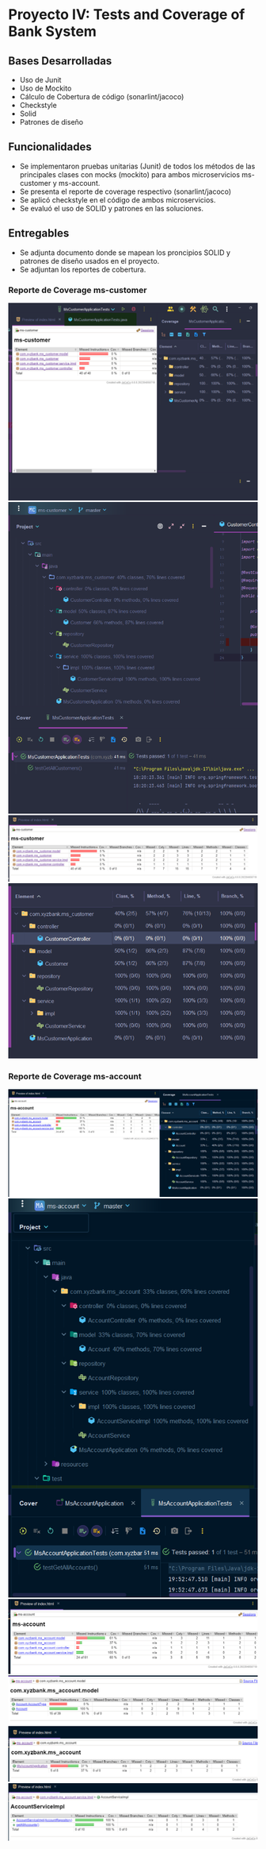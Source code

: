# Proyecto IV: Tests and Coverage of Bank System

## Bases Desarrolladas
- Uso de Junit
- Uso de Mockito
- Cálculo de Cobertura de código (sonarlint/jacoco)
- Checkstyle
- Solid
- Patrones de diseño

## Funcionalidades
- Se implementaron pruebas unitarias (Junit) de todos los métodos de las principales clases con mocks (mockito) para ambos microservicios ms-customer y ms-account.
- Se presenta el reporte de coverage respectivo (sonarlint/jacoco) 
- Se aplicó checkstyle en el código de ambos microservicios.
- Se evaluó el uso de SOLID y patrones en las soluciones.

## Entregables
- Se adjunta documento donde se mapean los proncipios SOLID y patrones de diseño usados en el proyecto.
- Se adjuntan los reportes de cobertura.

### Reporte de Coverage ms-customer
![ms-customer_ComparativeCoverage.png](imgs%2Fms-customer_ComparativeCoverage.png)
![ms-customer_Coverage.png](imgs%2Fms-customer_Coverage.png)
![ms-customer_CoverageJacoco.png](imgs%2Fms-customer_CoverageJacoco.png)
![ms-customerCoverage.png](imgs%2Fms-customerCoverage.png)

### Reporte de Coverage ms-account
![ms-accounts_ComparativeCoverage.png](imgs%2Fms-accounts_ComparativeCoverage.png)
![ms-accounts_Coverage.png](imgs%2Fms-accounts_Coverage.png)
![ms-accounts_JacocoCoverage.png](imgs%2Fms-accounts_JacocoCoverage.png)
![ms-accounts_JacocoCoverage1.png](imgs%2Fms-accounts_JacocoCoverage1.png)
![ms-accounts_JacocoCoverage2.png](imgs%2Fms-accounts_JacocoCoverage2.png)
![ms-accounts_JacocoCoverage3.png](imgs%2Fms-accounts_JacocoCoverage3.png)

